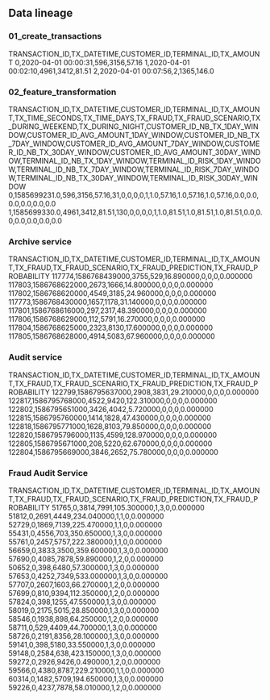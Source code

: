 
## Data lineage

### 01_create_transactions

TRANSACTION_ID,TX_DATETIME,CUSTOMER_ID,TERMINAL_ID,TX_AMOUNT
0,2020-04-01 00:00:31,596,3156,57.16
1,2020-04-01 00:02:10,4961,3412,81.51
2,2020-04-01 00:07:56,2,1365,146.0

### 02_feature_transformation

TRANSACTION_ID,TX_DATETIME,CUSTOMER_ID,TERMINAL_ID,TX_AMOUNT,TX_TIME_SECONDS,TX_TIME_DAYS,TX_FRAUD,TX_FRAUD_SCENARIO,TX_DURING_WEEKEND,TX_DURING_NIGHT,CUSTOMER_ID_NB_TX_1DAY_WINDOW,CUSTOMER_ID_AVG_AMOUNT_1DAY_WINDOW,CUSTOMER_ID_NB_TX_7DAY_WINDOW,CUSTOMER_ID_AVG_AMOUNT_7DAY_WINDOW,CUSTOMER_ID_NB_TX_30DAY_WINDOW,CUSTOMER_ID_AVG_AMOUNT_30DAY_WINDOW,TERMINAL_ID_NB_TX_1DAY_WINDOW,TERMINAL_ID_RISK_1DAY_WINDOW,TERMINAL_ID_NB_TX_7DAY_WINDOW,TERMINAL_ID_RISK_7DAY_WINDOW,TERMINAL_ID_NB_TX_30DAY_WINDOW,TERMINAL_ID_RISK_30DAY_WINDOW
0,1585699231.0,596,3156,57.16,31,0,0,0,0,1,1.0,57.16,1.0,57.16,1.0,57.16,0.0,0.0,0.0,0.0,0.0,0.0
1,1585699330.0,4961,3412,81.51,130,0,0,0,0,1,1.0,81.51,1.0,81.51,1.0,81.51,0.0,0.0,0.0,0.0,0.0,0.0


### Archive service

TRANSACTION_ID,TX_DATETIME,CUSTOMER_ID,TERMINAL_ID,TX_AMOUNT,TX_FRAUD,TX_FRAUD_SCENARIO,TX_FRAUD_PREDICTION,TX_FRAUD_PROBABILITY
117774,1586768439000,3755,529,16.890000,0,0,0,0.000000
117803,1586768622000,2673,1666,14.800000,0,0,0,0.000000
117802,1586768620000,4549,3185,24.960000,0,0,0,0.000000
117773,1586768430000,1657,1178,31.140000,0,0,0,0.000000
117801,1586768616000,297,2317,48.390000,0,0,0,0.000000
117806,1586768629000,112,5791,16.270000,0,0,0,0.000000
117804,1586768625000,2323,8130,17.600000,0,0,0,0.000000
117805,1586768628000,4914,5083,67.960000,0,0,0,0.000000


### Audit service

TRANSACTION_ID,TX_DATETIME,CUSTOMER_ID,TERMINAL_ID,TX_AMOUNT,TX_FRAUD,TX_FRAUD_SCENARIO,TX_FRAUD_PREDICTION,TX_FRAUD_PROBABILITY
122799,1586795637000,2908,3831,29.210000,0,0,0,0.000000
122817,1586795768000,4522,9420,122.310000,0,0,0,0.000000
122802,1586795651000,3426,4042,5.720000,0,0,0,0.000000
122815,1586795760000,1414,1828,47.430000,0,0,0,0.000000
122818,1586795771000,1628,8103,79.850000,0,0,0,0.000000
122820,1586795796000,1135,4599,128.970000,0,0,0,0.000000
122805,1586795671000,208,5220,62.670000,0,0,0,0.000000
122804,1586795669000,3846,2652,75.780000,0,0,0,0.000000


### Fraud Audit Service

TRANSACTION_ID,TX_DATETIME,CUSTOMER_ID,TERMINAL_ID,TX_AMOUNT,TX_FRAUD,TX_FRAUD_SCENARIO,TX_FRAUD_PREDICTION,TX_FRAUD_PROBABILITY
51765,0,3814,7991,105.300000,1,3,0,0.000000
51812,0,2691,4449,234.040000,1,1,0,0.000000
52729,0,1869,7139,225.470000,1,1,0,0.000000
55431,0,4556,703,350.650000,1,3,0,0.000000
55761,0,2457,5757,222.380000,1,1,0,0.000000
56659,0,3833,3500,359.600000,1,3,0,0.000000
57690,0,4085,7878,59.890000,1,2,0,0.000000
50652,0,398,6480,57.300000,1,3,0,0.000000
57653,0,4252,7349,533.000000,1,3,0,0.000000
57707,0,2607,1603,66.270000,1,2,0,0.000000
57699,0,810,9394,112.350000,1,2,0,0.000000
57824,0,398,1255,47.550000,1,3,0,0.000000
58019,0,2175,5015,28.850000,1,3,0,0.000000
58546,0,1938,898,64.250000,1,2,0,0.000000
58711,0,529,4409,44.700000,1,3,0,0.000000
58726,0,2191,8356,28.100000,1,3,0,0.000000
59141,0,398,5180,33.550000,1,3,0,0.000000
59148,0,2584,638,423.150000,1,3,0,0.000000
59272,0,2926,9426,0.490000,1,2,0,0.000000
59566,0,4380,8787,229.210000,1,1,0,0.000000
60314,0,1482,5709,194.650000,1,3,0,0.000000
59226,0,4237,7878,58.010000,1,2,0,0.000000
